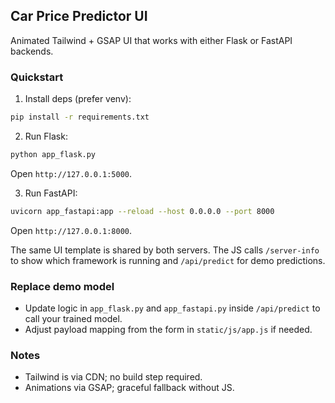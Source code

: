 ## Car Price Predictor UI

Animated Tailwind + GSAP UI that works with either Flask or FastAPI backends.

### Quickstart

1) Install deps (prefer venv):
```bash
pip install -r requirements.txt
```

2) Run Flask:
```bash
python app_flask.py
```
Open `http://127.0.0.1:5000`.

3) Run FastAPI:
```bash
uvicorn app_fastapi:app --reload --host 0.0.0.0 --port 8000
```
Open `http://127.0.0.1:8000`.

The same UI template is shared by both servers. The JS calls `/server-info` to show which framework is running and `/api/predict` for demo predictions.

### Replace demo model
- Update logic in `app_flask.py` and `app_fastapi.py` inside `/api/predict` to call your trained model.
- Adjust payload mapping from the form in `static/js/app.js` if needed.

### Notes
- Tailwind is via CDN; no build step required.
- Animations via GSAP; graceful fallback without JS.


